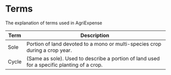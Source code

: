 # Terms
The explanation of terms used in AgriExpense

| Term  | Description                                                                                 |
|-------|---------------------------------------------------------------------------------------------|
| Sole  | Portion of land devoted to a mono or multi-species crop during a crop year.                 |
| Cycle | (Same as sole). Used to describe a portion of land used for a specific planting of a crop.  |
